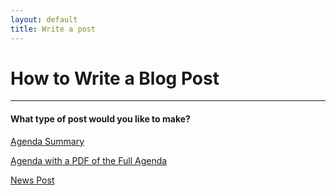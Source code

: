 ```yaml
---
layout: default
title: Write a post
---
```

# How to Write a Blog Post
***
#### What type of post would you like to make?

[Agenda Summary][agendaPost]

[Agenda with a PDF of the Full Agenda][agendaAdv]

[News Post][newsPost]





[agendaPost]: http://fbla.github.io/write/agenda.html
[agendaAdv]: http://fbla.github.io/write/agendaAdv.html
[newsPost]: http://fbla.github.io/write/news.html
